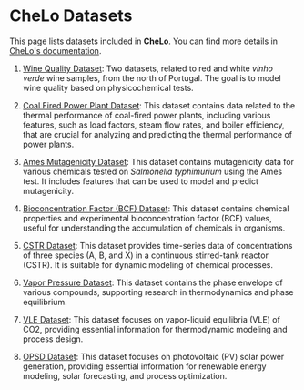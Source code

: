 # CheLo Datasets

This page lists datasets included in **CheLo**. You can find more details in [CheLo's documentation](https://chelo.readthedocs.io/en/latest/datasets.html).

1. [Wine Quality Dataset](https://archive.ics.uci.edu/dataset/186/wine+quality): Two datasets, related to red and white *vinho verde* wine samples, from the north of Portugal. The goal is to model wine quality based on physicochemical tests.

2. [Coal Fired Power Plant Dataset](https://www.kaggle.com/datasets/ainalirham/coal-fired-power-plant-thermal-performance-dataset): This dataset contains data related to the thermal performance of coal-fired power plants, including various features, such as load factors, steam flow rates, and boiler efficiency, that are crucial for analyzing and predicting the thermal performance of power plants.

3. [Ames Mutagenicity Dataset](https://edgarsmdn.github.io/MLCE_book/02_kNN_QSPR.html): This dataset contains mutagenicity data for various chemicals tested on *Salmonella typhimurium* using the Ames test. It includes features that can be used to model and predict mutagenicity.

4. [Bioconcentration Factor (BCF) Dataset](https://edgarsmdn.github.io/MLCE_book/02_kNN_QSPR.html): This dataset contains chemical properties and experimental bioconcentration factor (BCF) values, useful for understanding the accumulation of chemicals in organisms.

5. [CSTR Dataset](https://edgarsmdn.github.io/MLCE_book/05_Hybrid_CSTR.html): This dataset provides time-series data of concentrations of three species (A, B, and X) in a continuous stirred-tank reactor (CSTR). It is suitable for dynamic modeling of chemical processes.

6. [Vapor Pressure Dataset](https://edgarsmdn.github.io/MLCE_book/04_DNN_VLE.html): This dataset contains the phase envelope of various compounds, supporting research in thermodynamics and phase equilibrium.

7. [VLE Dataset](https://edgarsmdn.github.io/MLCE_book/04_DNN_VLE.html): This dataset focuses on vapor-liquid equilibria (VLE) of CO2, providing essential information for thermodynamic modeling and process design.

8. [OPSD Dataset](https://open-power-system-data.org/): This dataset focuses on photovoltaic (PV) solar power generation, providing essential information for renewable energy modeling, solar forecasting, and process optimization.

